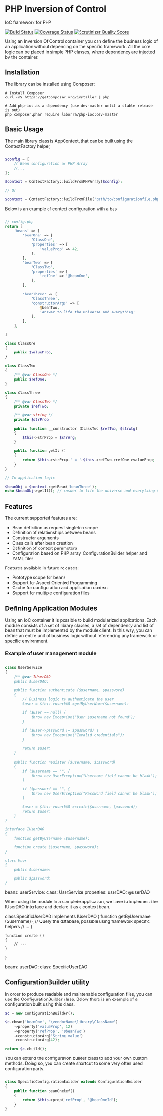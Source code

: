 PHP Inversion of Control
========================

IoC framework for PHP

[![Build Status](https://travis-ci.org/zeeke/php-ioc.png?branch=master)](https://travis-ci.org/zeeke/php-ioc)
[![Coverage Status](https://coveralls.io/repos/zeeke/php-ioc/badge.png)](https://coveralls.io/r/zeeke/php-ioc)
[![Scrutinizer Quality Score](https://scrutinizer-ci.com/g/zeeke/php-ioc/badges/quality-score.png?s=10e27b48ab4f440f45aaab7a337fbdb67070f5f1)](https://scrutinizer-ci.com/g/zeeke/php-ioc/)

Using an Inversion Of Control container you can define the business
logic of an application without depending on the specific framework. All
the core logic can be placed in simple PHP classes, where dependency are
injected by the container.

## Installation

The library can be installed using Composer:

```
# Install Composer
curl -sS https://getcomposer.org/installer | php

# Add php-ioc as a dependency (use dev-master until a stable release is out)
php composer.phar require laborra/php-ioc:dev-master
```

## Basic Usage

The main library class is AppContext, that can be built using the ContextFactory helper,

```PHP

$config = [ 
    // Bean configuration as PHP Array
    //... 
];

$context = ContextFactory::buildFromPHPArray($config);

// Or

$context = ContextFactory::buildFromFile('path/to/configurationfile.php');

```

Below is an example of context configuration with a bas

```PHP

// config.php
return [
    'beans' => [
        'beanOne' => [
            'ClassOne',
            'properties' => [
                'valueProp' => 42,
            ],
        ],
        'beanTwo' => [
            'ClassTwo',
            'properties' => [
                'refOne' => '@beanOne',
            ],
        ],

        'beanThree' => [
            'ClassThree',
            'constructorArgs' => [
                @beanTwo,
                'Answer to life the universe and everything'
            ],
        ],
    ],

]

class ClassOne
{
    public $valueProp;
}

class ClassTwo
{
    /** @var ClassOne */
    public $refOne;
}

class ClassThree
{
    /** @var ClassTwo */
    private $refTwo;

    /** @var string */
    private $strProp

    public function __constructor (ClassTwo $refTwo, $strAtg)
    {
        $this->strProp = $strArg;
    }

    public function getIt ()
    {
        return $this->strProp.' = '.$this->refTwo->refOne->valueProp;
    }
}

// In application logic

$beanObj = $context->getBean('beanThree');
echo $beanObj->getIt(); // Answer to life the universe and everything = 42

```

## Features

The current supported features are:
- Bean definition as request singleton scope
- Definition of relationships between beans
- Constructor arguments
- Class calls after bean creation
- Definition of context parameters
- Configuration based on PHP array, ConfigurationBuilder helper and YAML files

Features available in future releases:
- Prototype scope for beans
- Support for Aspect Oriented Programming
- Cache for configuration and application context
- Support for multiple configuration files

## Defining Application Modules

Using an IoC container it is possible to build modularized applications.
Each module consists of a set of library classes, a set of dependency
and list of bean that must be implemented by the module client.
In this way, you can define an entire unit of business logic without
referencing any framework or specific environment.

### Example of user management module

```PHP

class UserService
{
    /** @var IUserDAO
    public $userDAO;

    public function authenticate ($username, $password)
    {
        // Business logic to authenticate the user
        $user = $this->userDAO->getByUserName($username);

        if ($user == null) {
            throw new Exception("User $username not found");
        }

        if ($user->password != $password) {
            throw new Exception("Invalid credentials");
        }
        
        return $user;
    }
    
    public function register ($username, $password)
    {
        if ($username == "") {
            throw new UserException("Username field cannot be blank");
        }

        if ($password == "") {
            throw new UserException("Password field cannot be blank");
        }

        $user = $this->userDAO->create($username, $password);
        return $user;
    }
}

interface IUserDAO
{
    function getByUsername ($username);

    function create ($username, $password);
}

class User
{
    public $username;

    public $password;
}

```

beans:
    userService:
        class: UserService
        properties:
            userDAO: @userDAO


When using the module in a complete application, we have to implement
the IUserDAO interface and declare it as a context bean.

class SpecificUserDAO implements IUserDAO
{
    function getByUsername ($username)
    {
        // Query the database, possible using framework specific helpers
        // ...
    }
    
    function create ()
    {
        // ...
    }
}

beans:
    userDAO:
        class:  SpecificUserDAO


## ConfigurationBuilder utility

In order to produce readable and maintenable configuration files, you
can use the ConfigurationBuilder class.
Below there is an example of a configuration built using this class.

```PHP
$c = new ConfigurationBuilder();

$c->bean('beanOne', '\vendorName\library\ClassName')
    ->property('valueProp', 12)
    ->property('refProp', '@beanTwo')
    ->constructorArg('String value')
    ->constructorArg(42);

return $c->build();

```

You can extend the configuration builder class to add your own custom
methods. Doing so, you can create shortcut to some very often used
configuration parts.

```PHP

class SpecificConfigurationBuilder extends ConfigurationBuilder
{
    public function beanOneRef()
    {
        return $this->prop('refProp', '@beanOneId');
    }
}

```
